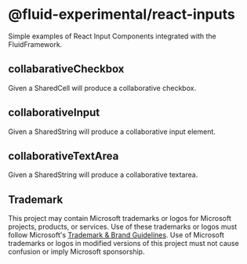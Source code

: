 # @fluid-experimental/react-inputs

Simple examples of React Input Components integrated with the FluidFramework.

## collabarativeCheckbox
Given a SharedCell will produce a collaborative checkbox.

## collaborativeInput
Given a SharedString will produce a collaborative input element.

## collaborativeTextArea
Given a SharedString will produce a collaborative textarea.

## Trademark

This project may contain Microsoft trademarks or logos for Microsoft projects, products, or services. Use of these trademarks
or logos must follow Microsoft's [Trademark & Brand Guidelines](https://www.microsoft.com/en-us/legal/intellectualproperty/trademarks/usage/general).
Use of Microsoft trademarks or logos in modified versions of this project must not cause confusion or imply Microsoft sponsorship.
